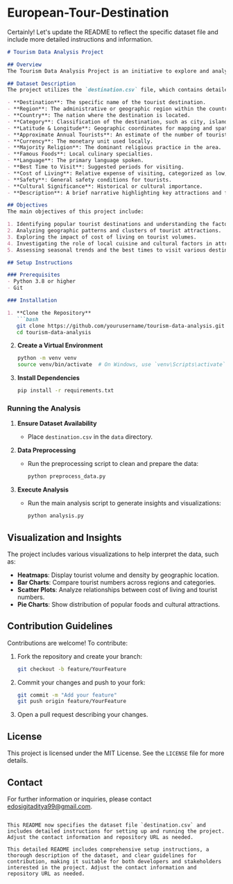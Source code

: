 # European-Tour-Destination
Certainly! Let's update the README to reflect the specific dataset file and include more detailed instructions and information.

```markdown
# Tourism Data Analysis Project

## Overview
The Tourism Data Analysis Project is an initiative to explore and analyze tourism trends using the `destination.csv` dataset. This project aims to provide insights into tourist behaviors, popular destinations, and the factors influencing tourism across various regions.

## Dataset Description
The project utilizes the `destination.csv` file, which contains detailed information about various tourist destinations worldwide. Below is a detailed description of the dataset's features:

- **Destination**: The specific name of the tourist destination.
- **Region**: The administrative or geographic region within the country.
- **Country**: The nation where the destination is located.
- **Category**: Classification of the destination, such as city, island, or historical site.
- **Latitude & Longitude**: Geographic coordinates for mapping and spatial analysis.
- **Approximate Annual Tourists**: An estimate of the number of tourists visiting annually.
- **Currency**: The monetary unit used locally.
- **Majority Religion**: The dominant religious practice in the area.
- **Famous Foods**: Local culinary specialties.
- **Language**: The primary language spoken.
- **Best Time to Visit**: Suggested periods for visiting.
- **Cost of Living**: Relative expense of visiting, categorized as low, medium, or high.
- **Safety**: General safety conditions for tourists.
- **Cultural Significance**: Historical or cultural importance.
- **Description**: A brief narrative highlighting key attractions and features.

## Objectives
The main objectives of this project include:

1. Identifying popular tourist destinations and understanding the factors contributing to their popularity.
2. Analyzing geographic patterns and clusters of tourist attractions.
3. Exploring the impact of cost of living on tourist volumes.
4. Investigating the role of local cuisine and cultural factors in attracting tourists.
5. Assessing seasonal trends and the best times to visit various destinations.

## Setup Instructions

### Prerequisites
- Python 3.8 or higher
- Git

### Installation

1. **Clone the Repository**
   ```bash
   git clone https://github.com/yourusername/tourism-data-analysis.git
   cd tourism-data-analysis
   ```

2. **Create a Virtual Environment**
   ```bash
   python -m venv venv
   source venv/bin/activate  # On Windows, use `venv\Scripts\activate`
   ```

3. **Install Dependencies**
   ```bash
   pip install -r requirements.txt
   ```

### Running the Analysis

1. **Ensure Dataset Availability**
   - Place `destination.csv` in the `data` directory.

2. **Data Preprocessing**
   - Run the preprocessing script to clean and prepare the data:
     ```bash
     python preprocess_data.py
     ```

3. **Execute Analysis**
   - Run the main analysis script to generate insights and visualizations:
     ```bash
     python analysis.py
     ```

## Visualization and Insights
The project includes various visualizations to help interpret the data, such as:

- **Heatmaps**: Display tourist volume and density by geographic location.
- **Bar Charts**: Compare tourist numbers across regions and categories.
- **Scatter Plots**: Analyze relationships between cost of living and tourist numbers.
- **Pie Charts**: Show distribution of popular foods and cultural attractions.

## Contribution Guidelines
Contributions are welcome! To contribute:

1. Fork the repository and create your branch:
   ```bash
   git checkout -b feature/YourFeature
   ```

2. Commit your changes and push to your fork:
   ```bash
   git commit -m "Add your feature"
   git push origin feature/YourFeature
   ```

3. Open a pull request describing your changes.

## License
This project is licensed under the MIT License. See the `LICENSE` file for more details.

## Contact
For further information or inquiries, please contact [edosigitaditya99@gmail.com](mailto:edosigitaditya99@gmail.com).

```

This README now specifies the dataset file `destination.csv` and includes detailed instructions for setting up and running the project. Adjust the contact information and repository URL as needed.

This detailed README includes comprehensive setup instructions, a thorough description of the dataset, and clear guidelines for contribution, making it suitable for both developers and stakeholders interested in the project. Adjust the contact information and repository URL as needed.
